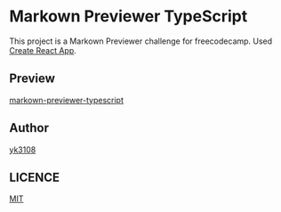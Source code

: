 # Markown Previewer TypeScript

This project is a Markown Previewer challenge for freecodecamp.
Used [Create React App](https://github.com/facebook/create-react-app).

## Preview

[markown-previewer-typescript](https://yk3108.github.io/markdown-previewer-typescript/)

## Author

[yk3108](https://github.com/yk3108)

## LICENCE

[MIT](./LICENSE)

